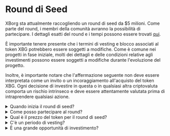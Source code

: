 # Round di Seed

XBorg sta attualmente raccogliendo un round di seed da $5 milioni. Come parte del round, i membri della comunità avranno la possibilità di partecipare. I dettagli esatti del round e i tempi possono essere trovati [qui](https://www.xborg.com/seed-round).

È importante tenere presente che i termini di vesting e blocco associati al token XBG potrebbero essere soggetti a modifiche. Come è comune nei progetti in fase iniziale, molti dei dettagli e delle condizioni relative agli investimenti possono essere soggetti a modifiche durante l'evoluzione del progetto.

Inoltre, è importante notare che l'affermazione seguente non deve essere interpretata come un invito o un incoraggiamento all'acquisto del token XBG. Ogni decisione di investire in questa o in qualsiasi altra criptovaluta comporta un rischio intrinseco e deve essere attentamente valutata prima di intraprendere qualsiasi azione.

<details>

<summary>Quando inizia il round di seed?</summary>

Il round di seed è iniziato il 16 maggio 2023 con il vault Prometheus ospitato su [launchpad di XBorg](https://launchpad.xborg.com/project/xborg).

Per quanto riguarda i vault SwissBorg, il primo vault pubblico aprirà il 23 maggio 2023 alle 14:00 CET, seguito da altri tre vault. Le date esatte e le dimensioni dei vault possono essere trovate sul [nostro sito web](https://www.xborg.com/how-to-invest).

</details>

<details>

<summary>Come posso partecipare al round?</summary>

Per partecipare al round, puoi acquistare un NFT Prometheus [qui](https://opensea.io/collection/xborg-prometheus) e partecipare al nostro [launchpad](https://launchpad.xborg.com/). In alternativa, puoi scaricare l'app SwissBorg per accedere alle opportunità di investimento. Tuttavia, va notato che solo i detentori di Prometheus sono garantiti un'allocazione e il livello attuale di interesse per il round supera i $4,5 milioni. Di conseguenza, potremmo non essere in grado di garantire allocazioni tramite l'app SwissBorg. I dettagli esatti possono essere trovati [qui](https://www.xborg.com/how-to-invest).

</details>

<details>

<summary>Qual è il prezzo del token per il round di seed?</summary>

* VC, BA e Prometheus: $0,045
* SwissBorg Series A, Genesis e Generation: $0,05
* Pubblico: $0,055

</details>

<details>

<summary>C'è un periodo di vesting?</summary>

Per i partecipanti al round strategico e di seed, il tuo investimento ha un periodo di blocco di 3 mesi, seguito da un programma di vesting di 18 mesi dopo il TGE. Inoltre, il 10% dei token XBG acquistati sarà immediatamente disponibile al momento del TGE. Si prega di tenere presente che questi termini sono soggetti a modifiche in base alle esigenze delle criptovalute.

</details>

<details>

<summary>È una grande opportunità di investimento?</summary>

Sebbene sia il prezzo più basso al quale qualcuno può acquistare i token XBG, è importante notare che non possiamo garantire un rendimento positivo dell'investimento. Infatti, nessun investimento può garantire un esito positivo.

</details>